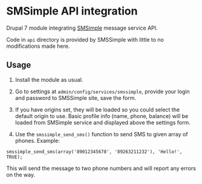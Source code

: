 # SMSimple API integration

Drupal 7 module integrating [SMSimple](http://www.smsimple.ru/) message service API.

Code in `api` directory is provided by SMSSimple with little to no modifications made here.

## Usage

1. Install the module as usual.

2. Go to settings at `admin/config/services/smssimple`, provide your login and password to SMSSimple site, save the form.

3. If you have origins set, they will be loaded so you could select the default origin to use. 
Basic profile info (name, phone, balance) will be loaded from SMSimple service and displayed above the settings form.
 
4. Use the `smssimple_send_sms()` function to send SMS to given array of phones. Example:

```
smssimple_send_sms(array('89012345678', '89263211232'), 'Hello!', TRUE);
```

This will send the message to two phone numbers and will report any errors on the way.
